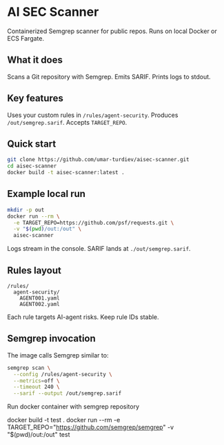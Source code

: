 # AI SEC Scanner

Containerized Semgrep scanner for public repos. Runs on local Docker or ECS Fargate.

## What it does

Scans a Git repository with Semgrep. Emits SARIF. Prints logs to stdout.

## Key features

Uses your custom rules in `/rules/agent-security`. Produces `/out/semgrep.sarif`. Accepts `TARGET_REPO`.

## Quick start

```bash
git clone https://github.com/umar-turdiev/aisec-scanner.git
cd aisec-scanner
docker build -t aisec-scanner:latest .
```

## Example local run

```bash
mkdir -p out
docker run --rm \
  -e TARGET_REPO=https://github.com/psf/requests.git \
  -v "$(pwd)/out:/out" \
  aisec-scanner
```

Logs stream in the console. SARIF lands at `./out/semgrep.sarif`.

## Rules layout

```
/rules/
  agent-security/
    AGENT001.yaml
    AGENT002.yaml
```

Each rule targets AI-agent risks. Keep rule IDs stable.

## Semgrep invocation

The image calls Semgrep similar to:

```bash
semgrep scan \
  --config /rules/agent-security \
  --metrics=off \
  --timeout 240 \
  --sarif --output /out/semgrep.sarif
```

Run docker container with semgrep repository

docker build -t test .
docker run --rm -e TARGET_REPO="https://github.com/semgrep/semgrep" -v "$(pwd)/out:/out" test